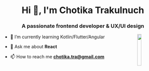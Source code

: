 <h1 align="center">Hi 👋, I'm Chotika Trakulnuch</h1>
<h3 align="center">A passionate frontend developer & UX/UI design</h3>
<img align="right" width="16%" src="https://i.pinimg.com/originals/15/26/5a/15265af91d058d33da9d448a7cd070f9.gif">

- 🌱 I’m currently learning Kotlin/Flutter/Angular

- 💬 Ask me about **React**

- 📫 How to reach me **chotika.tra@gmail.com**
